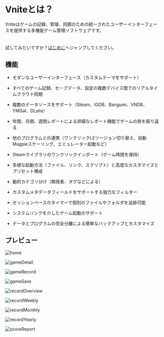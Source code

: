 # Vniteとは？

Vniteはゲームの記録、管理、同期のための統一されたユーザーインターフェースを提供する多機能ゲーム管理ソフトウェアです。

<div class="tip custom-block" style="padding-top: 8px">

試してみたいですか？[はじめに](./getting-started)へジャンプしてください。

</div>

## 機能

- モダンなユーザーインターフェース（カスタムテーマをサポート）

- すべてのゲーム記録、セーブデータ、設定の複数デバイス間でのリアルタイムクラウド同期

- 複数のデータソースをサポート（Steam、IGDB、Bangumi、VNDB、YMGal、DLsite）

- 年間、月間、週間レポートによる詳細なレポート機能でゲームの旅を振り返る

- 他のプログラムとの連携（ワンクリックLEリージョン切り替え、自動Magpieスケーリング、エミュレーター起動など）

- Steamライブラリのワンクリックインポート（ゲーム時間を保持）

- 多様な起動方法（ファイル、リンク、スクリプト）と高度なカスタマイズとプリセット構成

- 動的カテゴリ分け（開発者、タグなどによる）

- カスタムメタデータフィールドをサポートする強力なフィルター

- セッションベースのタイマーで個別のファイルやフォルダを追跡可能

- システムリンクを介したゲーム起動のサポート

- データとプログラムの完全分離による簡単なバックアップとカスタマイズ

## プレビュー

![home](https://img.timero.xyz/i/2025/04/02/67ecefcab9ec7.webp)

![gameDetail](https://img.timero.xyz/i/2025/04/02/67ecefde5b5d8.webp)

![gameRecord](https://img.timero.xyz/i/2025/04/02/67eceff02f2d1.webp)

![gameSave](https://img.timero.xyz/i/2025/04/02/67ecf00a19afc.webp)

![recordOverview](https://img.timero.xyz/i/2025/04/02/67ecf018111f7.webp)

![recordWeekly](https://img.timero.xyz/i/2025/04/02/67ecf024f2aee.webp)

![recordMonthly](https://img.timero.xyz/i/2025/04/02/67ecf02fde090.webp)

![recordYearly](https://img.timero.xyz/i/2025/04/02/67ecf03a9e42b.webp)

![scoreReport](https://img.timero.xyz/i/2025/04/02/67ecf045b3382.webp)
